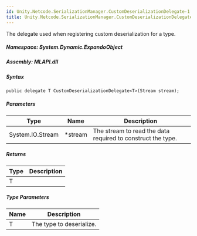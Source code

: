 ```yaml
---  
id: Unity.Netcode.SerializationManager.CustomDeserializationDelegate-1  
title: Unity.Netcode.SerializationManager.CustomDeserializationDelegate-1  
---
```


<div class="markdown level0 summary">

The delegate used when registering custom deserialization for a type.

</div>

<div class="markdown level0 conceptual">

</div>

##### **Namespace**: System.Dynamic.ExpandoObject

##### **Assembly**: MLAPI.dll

##### Syntax

``` lang-csharp
public delegate T CustomDeserializationDelegate<T>(Stream stream);
```

##### Parameters

| Type             | Name     | Description                                                 |
|------------------|----------|-------------------------------------------------------------|
| System.IO.Stream | \*stream | The stream to read the data required to construct the type. |

##### Returns

| Type | Description |
|------|-------------|
| T    |             |

##### Type Parameters

| Name | Description              |
|------|--------------------------|
| T    | The type to deserialize. |
